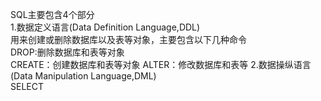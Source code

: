 SQL主要包含4个部分  
1.数据定义语言(Data Definition Language,DDL)  
用来创建或删除数据库以及表等对象，主要包含以下几种命令  
DROP:删除数据库和表等对象  
CREATE：创建数据库和表等对象
ALTER：修改数据库和表等
2.数据操纵语言(Data Manipulation Language,DML)  
SELECT 